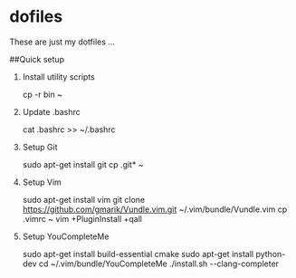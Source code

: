 # dofiles
These are just my dotfiles ...

##Quick setup

1. Install utility scripts

    cp -r bin ~

2. Update .bashrc

    cat .bashrc >> ~/.bashrc

3. Setup Git

    sudo apt-get install git
    cp .git* ~

3. Setup Vim

    sudo apt-get install vim
    git clone https://github.com/gmarik/Vundle.vim.git ~/.vim/bundle/Vundle.vim
    cp .vimrc ~
    vim +PluginInstall +qall

4. Setup YouCompleteMe

    sudo apt-get install build-essential cmake
    sudo apt-get install python-dev
    cd ~/.vim/bundle/YouCompleteMe
    ./install.sh --clang-completer
